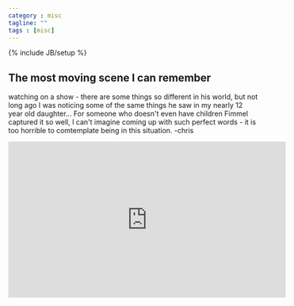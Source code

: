 ```yaml
---
category : misc
tagline: ""
tags : [misc]
---
```

{% include JB/setup %}


## The most moving scene I can remember 
  
watching on a show - there are some things so different in his world, but not long ago I was noticing some of the same things he saw in my nearly 12 year old daughter...  For someone who doesn't even have children Fimmel captured it so well, I can't imagine coming up with such perfect words - it is too horrible to comtemplate being in this situation.  -chris  
  
<iframe width="560" height="315" src="https://www.youtube.com/embed/SLyQKEemFfE" frameborder="0" allowfullscreen></iframe>

